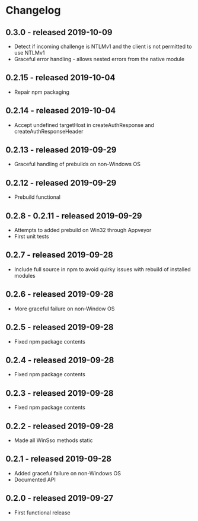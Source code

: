 # Changelog

## 0.3.0 - released 2019-10-09

* Detect if incoming challenge is NTLMv1 and the client is not permitted to use NTLMv1
* Graceful error handling - allows nested errors from the native module

## 0.2.15 - released 2019-10-04

* Repair npm packaging

## 0.2.14 - released 2019-10-04

* Accept undefined targetHost in createAuthResponse and createAuthResponseHeader
  
## 0.2.13 - released 2019-09-29

* Graceful handling of prebuilds on non-Windows OS

## 0.2.12 - released 2019-09-29

* Prebuild functional

## 0.2.8 - 0.2.11 - released 2019-09-29

* Attempts to added prebuild on Win32 through Appveyor
* First unit tests

## 0.2.7 - released 2019-09-28

* Include full source in npm to avoid quirky issues with rebuild of installed modules

## 0.2.6 - released 2019-09-28

* More graceful failure on non-Window OS

## 0.2.5 - released 2019-09-28

* Fixed npm package contents

## 0.2.4 - released 2019-09-28

* Fixed npm package contents

## 0.2.3 - released 2019-09-28

* Fixed npm package contents

## 0.2.2 - released 2019-09-28

* Made all WinSso methods static

## 0.2.1 - released 2019-09-28

* Added graceful failure on non-Windows OS
* Documented API

## 0.2.0 - released 2019-09-27

* First functional release
